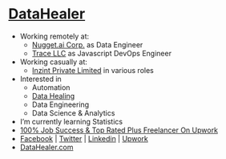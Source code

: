 # [DataHealer](https://datahealer.com)
- Working remotely at:
  - [Nugget.ai Corp.](https://nugget.ai) as Data Engineer
  - [Trace LLC](https://tracevt.com) as Javascript DevOps Engineer
- Working casually at:
  - [Inzint Private Limited](https://inzint.com) in various roles
- Interested in
  - Automation
  - [Data Healing](https://datahealer.io)
  - Data Engineering
  - Data Science & Analytics
- I’m currently learning Statistics
- [100% Job Success & Top Rated Plus Freelancer On Upwork](https://www.upwork.com/fl/vikaskumarthakur)
- [Facebook](https://www.facebook.com/inzint) | [Twitter](https://twitter.com/inzint) | [Linkedin](https://www.linkedin.com/company/inzint) | [Upwork](http://upwork.com/ag/inzint)
- [DataHealer.com](https://datahealer.com)
